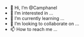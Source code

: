 - 👋 Hi, I’m @Camphanel
- 👀 I’m interested in ...
- 🌱 I’m currently learning ...
- 💞️ I’m looking to collaborate on ...
- 📫 How to reach me ...

<!---
Camphanel/Camphanel is a ✨ special ✨ repository because its `README.md` (this file) appears on your GitHub profile.
You can click the Preview link to take a look at your changes.
--->
